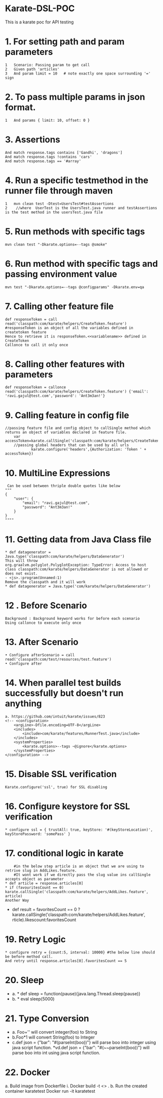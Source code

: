 # Karate-DSL-POC
This is a karate poc for API testing
# 1. For setting path and param parameters
    1 	Scenario: Passing param to get call
    2 	Given path 'articles'
    3 	And param limit = 10   # note exactly one space surrounding '=' sign
# 2. To pass multiple params in json format.
    1 	And params { limit: 10, offset: 0 }
# 3. Assertions
	And match response.tags contains ['Gandhi', 'dragons']
	And match response.tags !contains 'cars'
	And match response.tags == '#array'	
# 4. Run a specific testmethod in the runner file through maven
    1 	mvn clean test -Dtest=UsersTest#testAssertions
    2 	 //where  UserTest is the UsersTest.java runner and testAssertions is the test method in the usersTest.java file
	
# 5. Run methods with specific tags
	mvn clean test "-Dkarate.options=--tags @smoke"

# 6. Run method with specific tags and passing environment value
	mvn test "-Dkarate.options=--tags @configparams" -Dkarate.env=qa
	
# 7. Calling other feature file
	def responseToken = call read('classpath:com/karate/helpers/CreateToken.feature')
	#responseToken is an object of all the variables defined in createtoken feature
	Hence to retrieve it is responseToken.<<variablename>> defined in CreateToken
	Callonce to call it only once
	
# 8. Calling other features with parameters
	def responseToken = callonce read('classpath:com/karate/helpers/CreateToken.feature') {'email': 'ravi.gajul@test.com','password': 'Ant3m3an!'}
	
# 9. Calling feature in config file
	//passing feature file and config object to callSingle method which returns an object of variables declared in feature file.        
	    var accessToken=karate.callSingle('classpath:com/karate/helpers/CreateToken.feature',config).authToken	
	    //passing global headers that can be used by all urls
	            karate.configure('headers',{Authorization: 'Token ' + accessToken})  
# 10. MultiLine Expressions 
	 Can be used between thriple double quotes like below 
	"""
	{
	    "user": {
	        "email": "ravi.gajul@test.com",
	        "password": "Ant3m3an!"
	    }
	}
	""""
# 11. Getting data from Java Class file
	* def datagenerator = Java.type('classpath:com/karate/helpers/DataGenerator')
	This will throw 
	org.graalvm.polyglot.PolyglotException: TypeError: Access to host class classpath:com/karate/helpers/DataGenerator is not allowed or does not exist.
	- <js>.:program(Unnamed:1)
	Remove the classpath and it will work
	* def datagenerator = Java.type('com/karate/helpers/DataGenerator')
# 12 . Before Scenario
	Background : Background keyword works for before each scenario
	Using callonce to execute only once
# 13. After Scenario
	• Configure afterScenario = call read('classpath:com/test/resources/test.feature')
	• Configure after
# 14. When parallel test builds successfully but doesn't run anything
	a. https://github.com/intuit/karate/issues/823
	<!-- <configuration>
		<argLine>-Dfile.encoding=UTF-8</argLine>
		<includes>
			<include>com/karate/features/RunnerTest.java</include>
		</includes>
		<systemProperties>
			<karate.options>--tags ~@ignore</karate.options>
		</systemProperties>
	</configuration> -->
	
# 15. Disable SSL verification
	Karate.configure('ssl', true) for SSL disabling

# 16. Configure keystore for SSL verification	
	* configure ssl = { trustAll: true, keyStore: '#(keyStoreLocation)', keyStorePassword: 'somePass' }
	
# 17. conditional logic in karate
    	#in the below step article is an object that we are using to retrive slug in AddLikes.feature. 
    	#It wont work if we directly pass the slug value ins callSingle accepts object as parameter
   	* def article = response.articles[0]
   	* if (favouritesCount == 0) karate.callSingle('classpath:com/karate/helpers/AddLikes.feature', article)
    Another Way
   * def result = favoritesCount == 0 ? karate.callSingle('classpath:com/karate/helpers/AddLikes.feature',   rticle).likescount:favoritesCount 
  
# 19. Retry Logic
 	* configure retry = {count:5, interval: 10000} #the below line should be before method call.
 	And retry until response.articles[0].favoritesCount == 5
# 20. Sleep
* a. * def sleep = function(pause){java.lang.Thread.sleep(pause)}
* b. * eval sleep(5000)
# 21. Type Conversion
* a. Foo+'' will convert integer(foo) to String
* b.Foo*1 will convert String(foo) to Integer
* c.def json = {"bar": "#(parseInt(boo))"} will parse boo into integer using java script function.
*vd.def json = {"bar": "#(~~parseInt(boo))"} will parse boo into int using java script function.
# 22. Docker
a. Build image from Dockerfile
i. Docker build -t <<name of the container--karatetest>> .
b. Run the created container karatetest
Docker run -it karatetest
